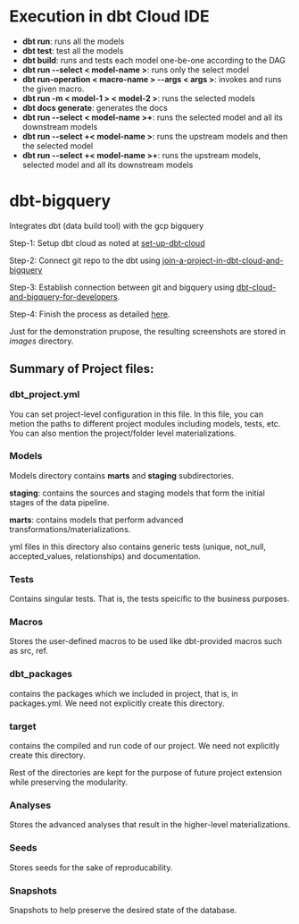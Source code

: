 # Execution in dbt Cloud IDE
- **dbt run**: runs all the models
- **dbt test**: test all the models
- **dbt build**: runs and tests each model one-be-one according to the DAG
- **dbt run --select < model-name >**: runs only the select model
- **dbt run-operation < macro-name > --args < args >**: invokes and runs the given macro.
- **dbt run -m < model-1 > < model-2 >**: runs the selected models
- **dbt docs generate**: generates the docs
- **dbt run --select < model-name >+**: runs the selected model and all its downstream models
- **dbt run --select +< model-name >**: runs the upstream models and then the selected model
- **dbt run --select +< model-name >+**: runs the upstream models, selected model and all its downstream models

# dbt-bigquery
Integrates dbt (data build tool) with the gcp bigquery

Step-1: Setup dbt cloud as noted at [set-up-dbt-cloud](https://learn.getdbt.com/learn/course/dbt-fundamentals/set-up-dbt-cloud-55min/getting-started?page=2) 

Step-2: Connect git repo to the dbt using [join-a-project-in-dbt-cloud-and-bigquery](https://learn.getdbt.com/learn/course/dbt-cloud-and-bigquery-for-developers/join-a-project-in-dbt-cloud-and-bigquery-15min/getting-started?page=3)

Step-3: Establish connection between git and bigquery using [dbt-cloud-and-bigquery-for-developers](https://learn.getdbt.com/courses/dbt-cloud-and-bigquery-for-developers).

Step-4: Finish the process as detailed [here](https://docs.getdbt.com/guides/bigquery?step=1).

Just for the demonstration prupose, the resulting screenshots are stored in *images* directory.

## Summary of Project files:
### dbt_project.yml
You can set project-level configuration in this file.
In this file, you can metion the paths to different project modules including models, tests, etc.
You can also mention the project/folder level materializations.

### Models
Models directory contains **marts** and **staging** subdirectories.

**staging**: contains the sources and staging models that form the initial stages of the data pipeline.

**marts**: contains models that perform advanced transformations/materializations.

yml files in this directory also contains generic tests (unique, not_null, accepted_values, relationships) and documentation.

### Tests
Contains singular tests. That is, the tests speicific to the business purposes.

### Macros
Stores the user-defined macros to be used like dbt-provided macros such as src, ref.

### dbt_packages
contains the packages which we included in project, that is, in packages.yml. We need not explicitly create this directory.

### target
contains the compiled and run code of our project. We need not explicitly create this directory.


Rest of the directories are kept for the purpose of future project extension while preserving the modularity.

### Analyses
Stores the advanced analyses that result in the higher-level materializations.

### Seeds
Stores seeds for the sake of reproducability.

### Snapshots
Snapshots to help preserve the desired state of the database.

